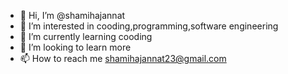 - 👋 Hi, I’m @shamihajannat
- 👀 I’m interested in cooding,programming,software engineering
- 🌱 I’m currently learning cooding
- 💞️ I’m looking to learn more
- 📫 How to reach me shamihajannat23@gmail.com
